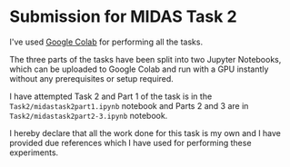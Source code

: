 # Submission for MIDAS Task 2

I've used [Google Colab](https://colab.research.google.com/) for performing all the tasks.

The three parts of the tasks have been split into two Jupyter Notebooks, which can be uploaded to Google Colab and run with a GPU instantly without any prerequisites or setup required.

I have attempted Task 2 and Part 1 of the task is in the `Task2/midastask2part1.ipynb` notebook and Parts 2 and 3 are in `Task2/midastask2part2-3.ipynb` notebook.

I hereby declare that all the work done for this task is my own and I have provided due references which I have used for performing these experiments.
